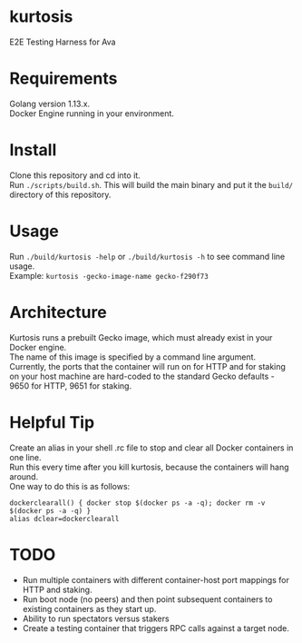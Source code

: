 # kurtosis
E2E Testing Harness for Ava

# Requirements

Golang version 1.13.x.   
Docker Engine running in your environment.

# Install

Clone this repository and cd into it.  
Run `./scripts/build.sh`. This will build the main binary and put it the `build/` directory of this repository.  

# Usage

Run `./build/kurtosis -help` or `./build/kurtosis -h` to see command line usage.  
Example: `kurtosis -gecko-image-name gecko-f290f73`

# Architecture

Kurtosis runs a prebuilt Gecko image, which must already exist in your Docker engine.  
The name of this image is specified by a command line argument.  
Currently, the ports that the container will run on for HTTP and for staking on your host machine are hard-coded to the standard Gecko defaults - 9650 for HTTP, 9651 for staking.

# Helpful Tip

Create an alias in your shell .rc file to stop and clear all Docker containers in one line.  
Run this every time after you kill kurtosis, because the containers will hang around.  
One way to do this is as follows:

```
dockerclearall() { docker stop $(docker ps -a -q); docker rm -v $(docker ps -a -q) }
alias dclear=dockerclearall
```

# TODO

* Run multiple containers with different container-host port mappings for HTTP and staking.
* Run boot node (no peers) and then point subsequent containers to existing containers as they start up.
* Ability to run spectators versus stakers
* Create a testing container that triggers RPC calls against a target node. 

